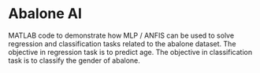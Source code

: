 # Abalone AI
MATLAB code to demonstrate how MLP / ANFIS can be used to solve regression and classification tasks related to the abalone dataset. The objective in regression task is to predict age. The objective in classification task is to classify the gender of abalone.
